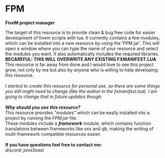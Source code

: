 # FPM
**FiveM project manager**

The target of this resource is to provide clean & bug free code for easier development of fivem scripts with lua. It currently contains a few modules, which can be installed into a new resource by using the 'FPM.jar'. This will open a window where you can type the name of your resource and select the modules you want. It also automatically includes the required libraries. **BECAREFUL: THIS WILL OVERWRITE ANY EXISTING FXMANIFEST.LUA** This resource is far away from done and I would love to see this project grow, not only by me but also by anyone who is willing to help developing this resource. <br>
<br>
*I started to create this resource for personal use, so there are some things you still might need to change (like the author in the fxmanifest.lua). I am going to change that in future updates though.*<br>
<br>
***Why should you use this resource?***<br>
This resource provides *"modules"* which can be easily installed into a project by running the *FPM.jar* file.<br>
These modules include a ***framework*** module, which contains function translations between frameworks like *esx* and *qb*, making the writing of multi-framework compatible resources easier.<br>
<br>
**If you have questions feel free to contact me:**<br>
*discord: java3east*
